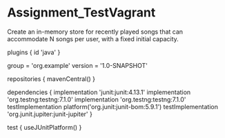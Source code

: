 # Assignment_TestVagrant
Create an in-memory store for recently played songs that can accommodate N songs per user, with a fixed initial capacity.

plugins {
    id 'java'
}

group = 'org.example'
version = '1.0-SNAPSHOT'

repositories {
    mavenCentral()
}

dependencies {
    implementation 'junit:junit:4.13.1'
    implementation 'org.testng:testng:7.1.0'
    implementation 'org.testng:testng:7.1.0'
    testImplementation platform('org.junit:junit-bom:5.9.1')
    testImplementation 'org.junit.jupiter:junit-jupiter'
}

test {
    useJUnitPlatform()
}
